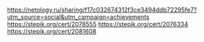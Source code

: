 https://netology.ru/sharing/f17c032674312f3ce3494ddb72295fe7?utm_source=social&utm_campaign=achievements
https://stepik.org/cert/2078555
https://stepik.org/cert/2076334
https://stepik.org/cert/2081608
